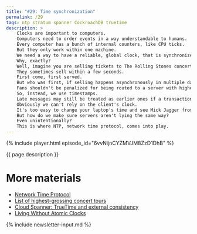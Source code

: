 ```yaml
---
title: "#29: Time synchronization"
permalink: /29
tags: ntp stratum spanner CockroachDB truetime
description: >
    Clocks are important to computers.
    Computers need to order events in a way understandable to humans.
    Every computer has a bunch of internal counters, like CPU ticks.
    But they only work within one machine.
    We need a way to have a reliable, global clock, that is synchronized between many computers.
    Why, exactly?
    Well, imagine you are selling tickets to The Rolling Stones concert.
    They sometimes sell within a few seconds.
    First come, first served.
    But who was first, if selling happens asynchronously in multiple data centers?
    Fans shouldn't be penalized for being routed to a server with higher latency.
    So, instead, we use timestamps.
    Late messages may still be treated as earlier ones if a transaction timestamp says so.
    Obviously we can't rely on the client's clock.
    It's too easy to change your laptop's time and see Mick Jagger from the front row.
    But how do we make sure servers aren't lying the same way?
    Even unintentionally?
    This is where NTP, network time protocol, comes into play.
---
```


{% include player.html episode_id="6vvNijnCYZMVJM8ZzD1DhB" %}

{{ page.description }}

<!--
For practical reasons we really want two servers, even very geographically distant, to have the same time.
I'm not talking about time zones.
I'm talking about tiny differences, measured in milliseconds.
They are called _time drift_ and are quite normal.
Computers don't have atomic, accurate clocks.
They will lose or gain a few microseconds here and there.
The only way to have clocks in sync is to have some third party.
That third party is the ultimate source of truth regarding the time.
These third parties are called time servers, organized in a hierarchy.
At the top there are _so-called_ Stratum 0 devices.
Typically atomic clocks or GPS.
Below there are Stratum 1 servers, known as primary time servers.
They have a direct connection to Stratum 0 and are very high-precision.
The hierarchy goes on, with each level deeper typically being less accurate.

The protocol itself is, on the surface, fairly straightforward.
You ask the time server, _what time is it?_
The server responds with some timestamp.
But it's fairly obvious that the network latency must be taken into account.
To make matters worse, network packets can be routed in different ways, leading to unpredictable latencies.
So, NTP protocol makes multiple roundtrips to the time server.
The algorithm calculates the average round-trip delay.
This works to a certain extent, sufficient in most cases.
But not always.
For example, when incoming and outgoing latencies are not the same.
The link is asymmetric.

But even in perfect conditions some applications can't tolerate clock drift between servers.
Take Google Cloud Spanner as an example.
It's a highly available and distributed SQL database.
In order to guarantee consistency between nodes, they must have clocks synchronized perfectly.
In practice, it's impossible.
So, Google uses their proprietary _TrueTime_ technology.
It guarantees that the clock difference is below 7 milliseconds within the cluster.
How does it help?
Well, any node can technically be at most 7 milliseconds ahead of the others.
So to guarantee that causality is not violated, each transaction... wait for it... waits.
Waits for 7 milliseconds.
This clever trick allows Spanner to achieve external consistency.
In short, it behaves as if all transactions run sequentially on a single node.
In reality, Spanner runs across multiple data centers.

An open-source equivalent to Spanner is CockroachDB.
It obviously can't rely on hardware-accelerated, TrueTime technology.
Waiting is also impractical, as normal NTP synchronization can cause drifts of 200-300 milliseconds.
Sleeping for 300 milliseconds on each transaction is out of the question.
CockroachDB on the other hand makes an optimistic bet that clocks are in sync.
If it discovers a clock drift, some reads are retried.
Fun fact: if clocks between nodes drift too much, CockroachDB simply terminates itself.

You can find lots of extra materials in the show notes.
That's it, thanks for listening, bye!
-->

# More materials

* [Network Time Protocol](https://en.wikipedia.org/wiki/Network_Time_Protocol)
* [List of highest-grossing concert tours](https://en.wikipedia.org/wiki/List_of_highest-grossing_concert_tours)
* [Cloud Spanner: TrueTime and external consistency](https://cloud.google.com/spanner/docs/true-time-external-consistency)
* [Living Without Atomic Clocks](https://www.cockroachlabs.com/blog/living-without-atomic-clocks/)


{% include newsletter-input.md %}